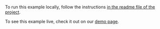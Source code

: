 To run this example locally, follow the instructions [in the readme file of the project](https://github.com/acidb/mobiscroll-demos-angular?tab=readme-ov-file#mobiscroll-angular-demos). 

To see this example live, check it out on our [demo page](https://demo.mobiscroll.com/angular/range/adding-event-start-end#).